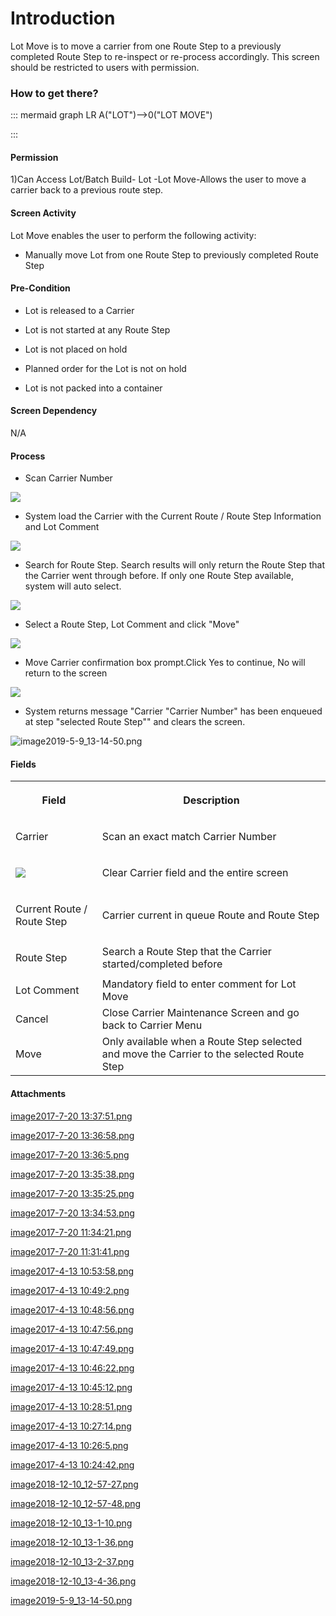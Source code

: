 # Introduction


Lot Move is to move a carrier from one Route Step to a previously completed Route Step to re-inspect or re-process accordingly. This screen should be restricted to users with permission. 


### How to get there?



::: mermaid
graph LR
A("LOT")-->0("LOT MOVE")

:::


#### Permission


1)Can Access Lot/Batch Build- Lot -Lot Move-Allows the user to move a carrier back to a previous route step.


#### Screen Activity


Lot Move enables the user to perform the following activity:

- Manually move Lot from one Route Step to previously completed Route Step


#### Pre-Condition



- Lot is released to a Carrier

- Lot is not started at any Route Step

- Lot is not placed on hold

- Planned order for the Lot is not on hold

- Lot is not packed into a container


#### Screen Dependency


N/A


#### Process



- Scan Carrier Number


![](/.attachments/29917773.png)



- System load the Carrier with the Current Route / Route Step Information and Lot Comment



![](/.attachments/39649283.png)




- Search for Route Step. Search results will only return the Route Step that the Carrier went through before. If only one Route Step available, system will auto select.




![](/.attachments/39649284.png)



- Select a Route Step, Lot Comment and click "Move"



![](/.attachments/39649285.png)




- Move Carrier confirmation box prompt.Click Yes to continue, No will return to the screen



![](/.attachments/39649286.png)




- System returns message "Carrier "Carrier Number" has been enqueued at step "selected Route Step"" and clears the screen.


![image2019-5-9_13-14-50.png](/.attachments/48169657.png)




#### Fields


<table class="confluenceTable"><colgroup><col /><col /></colgroup><tbody><tr><th class="confluenceTh"><p>Field</p></th><th class="confluenceTh"><p>Description</p></th></tr><tr><td class="confluenceTd"><p>Carrier</p></td><td class="confluenceTd"><p>Scan an exact match Carrier Number</p></td></tr><tr><td class="confluenceTd"><p><span class="confluence-embedded-file-wrapper"><img class="confluence-embedded-image confluence-external-resource" src="https://dev.azure.com/jblprd/Production%20Systems-JGP/_apis/git/repositories/wiki-JGP iFactory/items?path=/.attachments/29917781.png&$format=octetStream" data-image-src="http://usplnd0wiki01:8090/download/attachments/29917765/image2017-4-13%2010%3A28%3A51.png?version=1&modificationDate=1530103783260&api=v2" /></span></p></td><td class="confluenceTd"><p>Clear Carrier field and the entire screen</p></td></tr><tr><td class="confluenceTd"><p>Current Route / Route Step</p></td><td class="confluenceTd"><p>Carrier current in queue Route and Route Step</p></td></tr><tr><td class="confluenceTd"><p>Route Step</p></td><td class="confluenceTd">Search a Route Step that the Carrier started/completed before</td></tr><tr><td colspan="1" class="confluenceTd">Lot Comment</td><td colspan="1" class="confluenceTd">Mandatory field to enter comment for Lot Move</td></tr><tr><td colspan="1" class="confluenceTd">Cancel</td><td colspan="1" class="confluenceTd">Close Carrier Maintenance Screen and go back to Carrier Menu</td></tr><tr><td colspan="1" class="confluenceTd">Move</td><td colspan="1" class="confluenceTd">Only available when a Route Step selected and move the Carrier to the selected Route Step</td></tr></tbody></table>



#### Attachments

[image2017-7-20 13:37:51.png](/.attachments/29917766.png)
[image2017-7-20 13:36:58.png](/.attachments/29917767.png)
[image2017-7-20 13:36:5.png](/.attachments/29917768.png)
[image2017-7-20 13:35:38.png](/.attachments/29917769.png)
[image2017-7-20 13:35:25.png](/.attachments/29917770.png)
[image2017-7-20 13:34:53.png](/.attachments/29917771.png)
[image2017-7-20 11:34:21.png](/.attachments/29917772.png)
[image2017-7-20 11:31:41.png](/.attachments/29917773.png)
[image2017-4-13 10:53:58.png](/.attachments/29917774.png)
[image2017-4-13 10:49:2.png](/.attachments/29917775.png)
[image2017-4-13 10:48:56.png](/.attachments/29917776.png)
[image2017-4-13 10:47:56.png](/.attachments/29917777.png)
[image2017-4-13 10:47:49.png](/.attachments/29917778.png)
[image2017-4-13 10:46:22.png](/.attachments/29917779.png)
[image2017-4-13 10:45:12.png](/.attachments/29917780.png)
[image2017-4-13 10:28:51.png](/.attachments/29917781.png)
[image2017-4-13 10:27:14.png](/.attachments/29917782.png)
[image2017-4-13 10:26:5.png](/.attachments/29917783.png)
[image2017-4-13 10:24:42.png](/.attachments/29917784.png)
[image2018-12-10_12-57-27.png](/.attachments/39649281.png)
[image2018-12-10_12-57-48.png](/.attachments/39649282.png)
[image2018-12-10_13-1-10.png](/.attachments/39649283.png)
[image2018-12-10_13-1-36.png](/.attachments/39649284.png)
[image2018-12-10_13-2-37.png](/.attachments/39649285.png)
[image2018-12-10_13-4-36.png](/.attachments/39649286.png)
[image2019-5-9_13-14-50.png](/.attachments/48169657.png)
